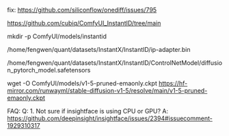 fix: https://github.com/siliconflow/onediff/issues/795


https://github.com/cubiq/ComfyUI_InstantID/tree/main


mkdir -p ComfyUI/models/instantid

/home/fengwen/quant/datasets/InstantX/InstantID/ip-adapter.bin

/home/fengwen/quant/datasets/InstantX/InstantID/ControlNetModel/diffusion_pytorch_model.safetensors

wget -O  ComfyUI/models/v1-5-pruned-emaonly.ckpt  https://hf-mirror.com/runwayml/stable-diffusion-v1-5/resolve/main/v1-5-pruned-emaonly.ckpt


FAQ:
 Q: 1. Not sure if insightface is using CPU or GPU?
 A: https://github.com/deepinsight/insightface/issues/2394#issuecomment-1929310317